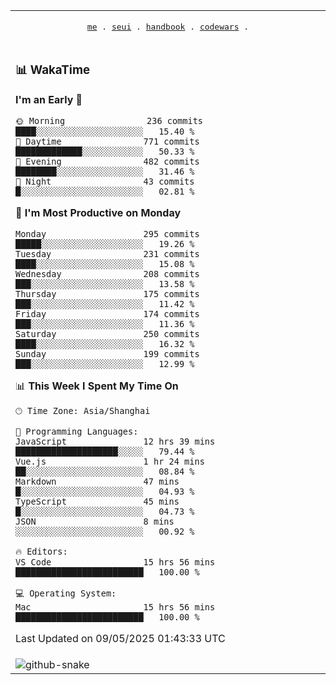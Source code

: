 
<div align="center">

<table>
<tr><td>
  <p align="center">
  <samp>
    <a href="https://github.com/SeaMmMm/SeaMmMm">me</a> .
    <a href="https://github.com/SeaMmMm/se-element">seui</a> .
    <a href="https://github.com/SeaMmMm/HandBook">handbook</a> .
    <a href="https://github.com/SeaMmMm/codeWars">codewars</a> .
  </samp>
    </p>
</td></tr>

<tr><td>

### 📊 WakaTime

<!--START_SECTION:waka-->
**I'm an Early 🐤** 

```text
🌞 Morning                236 commits         ████░░░░░░░░░░░░░░░░░░░░░   15.40 % 
🌆 Daytime                771 commits         █████████████░░░░░░░░░░░░   50.33 % 
🌃 Evening                482 commits         ████████░░░░░░░░░░░░░░░░░   31.46 % 
🌙 Night                  43 commits          █░░░░░░░░░░░░░░░░░░░░░░░░   02.81 % 
```
📅 **I'm Most Productive on Monday** 

```text
Monday                   295 commits         █████░░░░░░░░░░░░░░░░░░░░   19.26 % 
Tuesday                  231 commits         ████░░░░░░░░░░░░░░░░░░░░░   15.08 % 
Wednesday                208 commits         ███░░░░░░░░░░░░░░░░░░░░░░   13.58 % 
Thursday                 175 commits         ███░░░░░░░░░░░░░░░░░░░░░░   11.42 % 
Friday                   174 commits         ███░░░░░░░░░░░░░░░░░░░░░░   11.36 % 
Saturday                 250 commits         ████░░░░░░░░░░░░░░░░░░░░░   16.32 % 
Sunday                   199 commits         ███░░░░░░░░░░░░░░░░░░░░░░   12.99 % 
```


📊 **This Week I Spent My Time On** 

```text
🕑︎ Time Zone: Asia/Shanghai

💬 Programming Languages: 
JavaScript               12 hrs 39 mins      ████████████████████░░░░░   79.44 % 
Vue.js                   1 hr 24 mins        ██░░░░░░░░░░░░░░░░░░░░░░░   08.84 % 
Markdown                 47 mins             █░░░░░░░░░░░░░░░░░░░░░░░░   04.93 % 
TypeScript               45 mins             █░░░░░░░░░░░░░░░░░░░░░░░░   04.73 % 
JSON                     8 mins              ░░░░░░░░░░░░░░░░░░░░░░░░░   00.92 % 

🔥 Editors: 
VS Code                  15 hrs 56 mins      █████████████████████████   100.00 % 

💻 Operating System: 
Mac                      15 hrs 56 mins      █████████████████████████   100.00 % 
```


 Last Updated on 09/05/2025 01:43:33 UTC
<!--END_SECTION:waka-->
</td></tr>

<tr><td>
  <img alt="github-snake" src="profile-snake-contrib/github-user-contribution.svg"/>
</td></tr>

</table>
